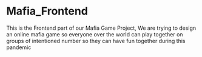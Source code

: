 # Mafia_Frontend
This is the Frontend part of our Mafia Game Project, We are trying to design an online mafia game so everyone over the world can play together on groups of intentioned number so they can have fun together during this pandemic
